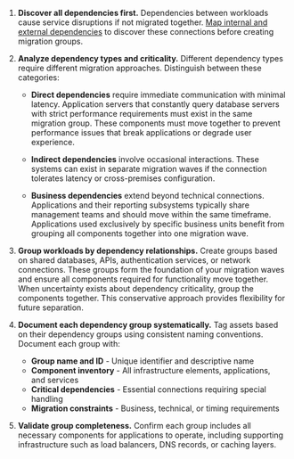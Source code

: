 1. **Discover all dependencies first.** Dependencies between workloads cause service disruptions if not migrated together. [Map internal and external dependencies](/azure/cloud-adoption-framework/plan/assess-workloads-for-cloud-migration#map-internal-and-external-dependencies) to discover these connections before creating migration groups.

2. **Analyze dependency types and criticality.** Different dependency types require different migration approaches. Distinguish between these categories:

    - **Direct dependencies** require immediate communication with minimal latency. Application servers that constantly query database servers with strict performance requirements must exist in the same migration group. These components must move together to prevent performance issues that break applications or degrade user experience.

    - **Indirect dependencies** involve occasional interactions. These systems can exist in separate migration waves if the connection tolerates latency or cross-premises configuration.

    - **Business dependencies** extend beyond technical connections. Applications and their reporting subsystems typically share management teams and should move within the same timeframe. Applications used exclusively by specific business units benefit from grouping all components together into one migration wave.

3. **Group workloads by dependency relationships.** Create groups based on shared databases, APIs, authentication services, or network connections. These groups form the foundation of your migration waves and ensure all components required for functionality move together. When uncertainty exists about dependency criticality, group the components together. This conservative approach provides flexibility for future separation.

4. **Document each dependency group systematically.** Tag assets based on their dependency groups using consistent naming conventions. Document each group with:

    - **Group name and ID** - Unique identifier and descriptive name
    - **Component inventory** - All infrastructure elements, applications, and services
    - **Critical dependencies** - Essential connections requiring special handling
    - **Migration constraints** - Business, technical, or timing requirements

5. **Validate group completeness.** Confirm each group includes all necessary components for applications to operate, including supporting infrastructure such as load balancers, DNS records, or caching layers.